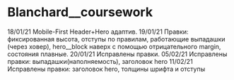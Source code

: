 # Blanchard__coursework
18/01/21 Mobile-First Header+Hero адаптив.
19/01/21 Правки: фиксированная высота, отступы по правилам, работающие выпадашки (через ховер), hero__block наверх с помощью отрицательного margin, состояния плавные.
20/01/21 Исправлены правки.
05/02/21 Исправлены правки: выпадашки(наполняемость), заголовок hero
11/02/21 Исправлены правки: заголовок hero, толщины шрифта и отступы
